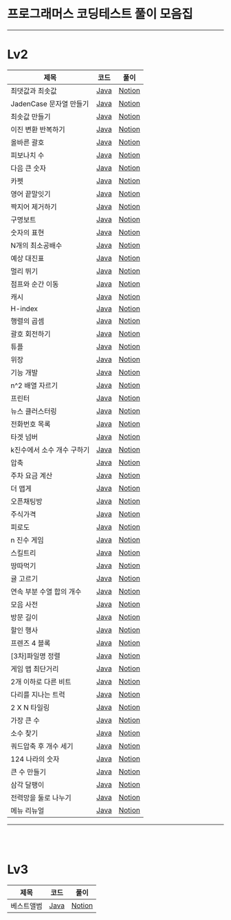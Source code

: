 # 프로그래머스 코딩테스트 풀이 모음집
---

# Lv2
|제목|코드|풀이|
|------|---|---|
|최댓값과 최솟값|[Java](https://github.com/jwPark6/programmers_coding-test/blob/main/lv2/12939.java)|[Notion](https://traveling-organ-e7f.notion.site/80ccf11e6bf5496085cb34e174508b1c)|
|JadenCase 문자열 만들기|[Java](./lv2/12951.java)|[Notion](https://traveling-organ-e7f.notion.site/JadenCase-e2675e1a28ec47528d5b90b1c8eec1c6)|
|최솟값 만들기|[Java](https://github.com/jwPark6/programmers_coding-test/blob/main/lv2/12941.java)|[Notion](https://traveling-organ-e7f.notion.site/84c513541b8b444597620279bce36151)|
|이진 변환 반복하기|[Java](https://github.com/jwPark6/programmers_coding-test/blob/main/lv2/70129.java)|[Notion](https://traveling-organ-e7f.notion.site/4181932b64984a42b4f5dccaa21ac8f1)|
|올바른 괄호|[Java](https://github.com/jwPark6/programmers_coding-test/blob/main/lv2/12909.java)|[Notion](https://traveling-organ-e7f.notion.site/e7ff723e913e4117b0790f80679cf408)|
|피보나치 수|[Java](https://github.com/jwPark6/programmers_coding-test/blob/main/lv2/12945.java)|[Notion](https://traveling-organ-e7f.notion.site/f9dbf3f7789149ec835a9d39d6372e9e)|
|다음 큰 숫자|[Java](https://github.com/jwPark6/programmers_coding-test/blob/main/lv2/12911.java)|[Notion](https://traveling-organ-e7f.notion.site/4204e9a7373c4797a1285df9bca1310f)|
|카펫|[Java](https://github.com/jwPark6/programmers_coding-test/blob/main/lv2/42842.java)|[Notion](https://traveling-organ-e7f.notion.site/0abeb79ba4764f888ec9e21dee3c0416)|
|영어 끝말잇기|[Java](https://github.com/jwPark6/programmers_coding-test/blob/main/lv2/12981.java)|[Notion](https://traveling-organ-e7f.notion.site/6fdc339146414a8c8d43bbdb0c20b5b3)|
|짝지어 제거하기|[Java](https://github.com/jwPark6/programmers_coding-test/blob/main/lv2/12973.java)|[Notion](https://traveling-organ-e7f.notion.site/0c2636ad653f440bac24eea5278042f6)|
|구명보트|[Java](https://github.com/jwPark6/programmers_coding-test/blob/main/lv2/42885.java)|[Notion](https://traveling-organ-e7f.notion.site/19e5a303a6d24d008025f9de7cdc016f)|
|숫자의 표현|[Java](https://github.com/jwPark6/programmers_coding-test/blob/main/lv2/12924.java)|[Notion](https://traveling-organ-e7f.notion.site/2131147d53e34f17bf944b6b656b1c9c)|
|N개의 최소공배수|[Java](https://github.com/jwPark6/programmers_coding-test/blob/main/lv2/12953.java)|[Notion](https://traveling-organ-e7f.notion.site/N-0756d4ea94024ea0872605800f92b2fa)|
|예상 대진표|[Java](https://github.com/jwPark6/programmers_coding-test/blob/main/lv2/12985.java)|[Notion](https://traveling-organ-e7f.notion.site/753a8b92e31d4575a5c879834f747e23)|
|멀리 뛰기|[Java](https://github.com/jwPark6/programmers_coding-test/blob/main/lv2/12914.java)|[Notion](https://traveling-organ-e7f.notion.site/224ab76fe70a4845a13312e737e6762e)|
|점프와 순간 이동|[Java](https://github.com/jwPark6/programmers_coding-test/blob/main/lv2/12980.java)|[Notion](https://traveling-organ-e7f.notion.site/05cba4ee7b8b49d689df8e23f5a536f9)|
|캐시|[Java](https://github.com/jwPark6/programmers_coding-test/blob/main/lv2/17680.java)|[Notion](https://traveling-organ-e7f.notion.site/c59e74c8f7864e55981f636e9c7b1bb1)|
|H-index|[Java](./lv2/42747.java)|[Notion](https://traveling-organ-e7f.notion.site/H-Index-06e0e4dc5dab44d3825cba83c669ad00)|
|행렬의 곱셈|[Java](./lv2/행렬의_곱셈.java)|[Notion](https://traveling-organ-e7f.notion.site/f15432dd75064e84a1a75d09ce9a070d)|
|괄호 회전하기|[Java](./lv2/%EA%B4%84%ED%98%B8_%ED%9A%8C%EC%A0%84%ED%95%98%EA%B8%B0.java)|[Notion](https://traveling-organ-e7f.notion.site/5f6d792dd0b74a679b1e9f06d3aad269)|
|튜플|[Java](./lv2/%ED%8A%9C%ED%94%8C.java)|[Notion](https://traveling-organ-e7f.notion.site/72e497c437064874815c9dedb54e5e32)|
|위장|[Java](./lv2/%EC%9C%84%EC%9E%A5.java)|[Notion](https://traveling-organ-e7f.notion.site/045fa39145a746568e8fc4ee7a807581)|
|기능 개발|[Java](./lv2/42586.java)|[Notion](https://traveling-organ-e7f.notion.site/52c00e15e0a7420aad87f5f7c829fe06)|
|n^2 배열 자르기|[Java](./lv2/87390.java)|[Notion](https://traveling-organ-e7f.notion.site/n-2-73c8e8c1863f411cbdcd76488b00586a)|
|프린터|[Java](./lv2/%ED%94%84%EB%A6%B0%ED%84%B0.java)|[Notion](https://traveling-organ-e7f.notion.site/a85c3abb9c8f43f484203879b0578fd6)|
|뉴스 클러스터링|[Java](./lv2/%EB%89%B4%EC%8A%A4_%ED%81%B4%EB%9F%AC%EC%8A%A4%ED%84%B0%EB%A7%81.java)|[Notion](https://traveling-organ-e7f.notion.site/1-72db8e7e0059438482d2c3a1caf351b2)|
|전화번호 목록|[Java](./lv2/42577.java)|[Notion](https://traveling-organ-e7f.notion.site/d408d1a54b2d46ffa959c0a373a108ef)|
|타겟 넘버|[Java](./lv2/43165.java)|[Notion](https://traveling-organ-e7f.notion.site/15e891763a1e403195709fa825ce3825)|
|k진수에서 소수 개수 구하기|[Java](./lv2/92335.java)|[Notion](https://traveling-organ-e7f.notion.site/k-90d4638c30e7448585d7027f13d26841)|
|압축|[Java](./lv2/17684.java)|[Notion](https://traveling-organ-e7f.notion.site/3-380645654b704d40af9377e8b5c5cc72)|
|주차 요금 계산|[Java](./lv2/92341.java)|[Notion](https://traveling-organ-e7f.notion.site/ab0baba5f5be48189259880ffd07b5c1)|
|더 맵게|[Java](./lv2/17684.java)|[Notion](https://traveling-organ-e7f.notion.site/622eb942b7dc443cbad9d8bb6f0ac8bc)|
|오픈채팅방|[Java](./lv2/42888.java)|[Notion](https://traveling-organ-e7f.notion.site/7fc4b003f486496dbfbe9a1b26a00c07)|
|주식가격|[Java](./lv2/42584.java)|[Notion](https://traveling-organ-e7f.notion.site/6f2d1c2c8d1b4b69b2014ce793fd0832)|
|피로도|[Java](./lv2/87946.java)|[Notion](https://traveling-organ-e7f.notion.site/129567a80a1d46349b216e77a78e679a)|
|n 진수 게임|[Java](./lv2/17687.java)|[Notion](https://traveling-organ-e7f.notion.site/n-cb5b30e5e69044328edb1223607f4031)|
|스킬트리|[Java](./lv2/49993.java)|[Notion](https://traveling-organ-e7f.notion.site/8c236e35db744ce9a77c9fb8cc270358)|
|땅따먹기|[Java](./lv2/12913.java)|[Notion](https://traveling-organ-e7f.notion.site/374b6edaf31f482d92ecb39c403ccacd)|
|귤 고르기|[Java](./lv2/138476.java)|[Notion](https://traveling-organ-e7f.notion.site/e131228cd772499e9a94c4a2b0ba0a78)|
|연속 부분 수열 합의 개수|[Java](./lv2/131701.java)|[Notion](https://traveling-organ-e7f.notion.site/e1517f7233e64a5a841ee7f484c1e259)|
|모음 사전|[Java](./lv2/84512.java)|[Notion](https://traveling-organ-e7f.notion.site/35f85a4d3424429f809d7987f747af22)|
|방문 길이|[Java](./lv2/84512.java)|[Notion](https://traveling-organ-e7f.notion.site/55db76b1646f415fbcf2069b7f5bc6b6)|
|할인 행사|[Java](./lv2/131127.java)|[Notion](https://traveling-organ-e7f.notion.site/285df3a577d748c2951d3e6c2113e8b7)|
|프렌즈 4 블록|[Java](./lv2/17679.java)|[Notion](https://traveling-organ-e7f.notion.site/4-ffa52b59077d4f78a1613653eecff95c)|
|[3차]파일명 정렬|[Java](./lv2/17686.java)|[Notion](https://traveling-organ-e7f.notion.site/3-504f0f676ed0419088294b2dc8daa567)|
|게임 맵 최단거리|[Java](./lv2/1844.java)|[Notion](https://traveling-organ-e7f.notion.site/4f0982dfb6a84e009df2677da4812fab)|
|2개 이하로 다른 비트|[Java](./lv2/77885.java)|[Notion](https://traveling-organ-e7f.notion.site/2-20c147d6ac2a495d80880021b0e09186)|
|다리를 지나는 트럭|[Java](./lv2/42583.java)|[Notion](https://traveling-organ-e7f.notion.site/33b515fca4934e04924f57af066f0211)|
|2 X N 타일링|[Java](./lv2/12900.java)|[Notion](https://traveling-organ-e7f.notion.site/2-X-N-fd9e1375fa0a41df91cda08d30508c10)|
|가장 큰 수|[Java](./lv2/42746.java)|[Notion](https://traveling-organ-e7f.notion.site/84beee3abf974142aaa2bc99479f722f)|
|소수 찾기|[Java](./lv2/42839.java)|[Notion](https://traveling-organ-e7f.notion.site/89f26ba3c2694dc9ac657b69875acf45)|
|쿼드압축 후 개수 세기|[Java](./lv2/68936.java)|[Notion](https://traveling-organ-e7f.notion.site/8da52a03129849baab0222eff6a5c727)|
|124 나라의 숫자|[Java](./lv2/12899.java)|[Notion](https://traveling-organ-e7f.notion.site/124-ffce6ddbd34b4f15bc923f73bab38176)|
|큰 수 만들기|[Java](./lv2/42883.java)|[Notion](https://traveling-organ-e7f.notion.site/bffd7361f2044d5ea5e22211519420b8)|
|삼각 달팽이|[Java](./lv2/68645.java)|[Notion](https://traveling-organ-e7f.notion.site/ccf66940388e4bc79b1df32d29fde7c7)|
|전력망을 둘로 나누기|[Java](./lv2/86971.java)|[Notion](https://traveling-organ-e7f.notion.site/0f5f3fe3ee144f69918a3fd2cbcb0ee2)|
|메뉴 리뉴얼|[Java](./lv2/72411.java)|[Notion](https://traveling-organ-e7f.notion.site/a7a2fbfafab3463b997a7655feffa105)|
---
<br><br>

# Lv3
|제목|코드|풀이|
|------|---|---|
|베스트앨범|[Java](./lv3/42579.java)|[Notion](https://traveling-organ-e7f.notion.site/ca5da1c77c8d414caf08db8628f56f00)|